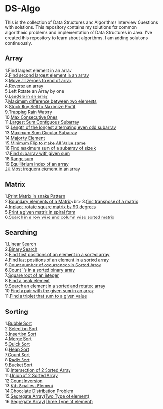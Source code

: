 # DS-Algo
This is the collection of Data Structures and Algorithms Interview Questions with solutions.
This repository contains my solutions for common algorithmic problems and implementation of Data Structures in Java. 
I've created this repository to learn about algorithms. I am adding solutions continuously.<br>
## Array
1.[Find largest element in an array](https://www.geeksforgeeks.org/c-program-find-largest-element-array/)<br>
2.[Find second largest element in an array](https://www.geeksforgeeks.org/find-second-largest-element-array/)<br>
3.[Move all zeroes to end of array](https://www.geeksforgeeks.org/move-zeroes-end-array/)<br>
4.[Reverse an array](https://www.geeksforgeeks.org/reverse-an-array-in-java/)<br>
5.Left Rotate an Array by one<br>
6.[Leaders in an array](https://www.geeksforgeeks.org/leaders-in-an-array/)<br>
7.[Maximum difference between two elements](https://www.geeksforgeeks.org/maximum-difference-between-two-elements/)<br>
8.[Stock Buy Sell to Maximize Profit](https://www.geeksforgeeks.org/stock-buy-sell/)<br>
9.[Trapping Rain Watery](https://www.geeksforgeeks.org/trapping-rain-water/)<br>
10.[Max Consecutive Ones](https://leetcode.com/problems/max-consecutive-ones/)<br>
11.[Largest Sum Contiguous Subarray](https://www.geeksforgeeks.org/largest-sum-contiguous-subarray/)<br>
12.[Length of the longest alternating even odd subarray](https://www.geeksforgeeks.org/length-of-the-longest-alternating-even-odd-subarray/)<br>
13.[Maximum Sum Circular Subarray](https://leetcode.com/problems/maximum-sum-circular-subarray/)<br>
14.[Majority Element](https://www.geeksforgeeks.org/majority-element/)<br>
15.[Minimum Flip to make All Value same]()<br>
16.[Find maximum sum of a subarray of size k](https://www.geeksforgeeks.org/find-maximum-minimum-sum-subarray-size-k/)<br>
17.[Find subarray with given sum](https://www.geeksforgeeks.org/find-subarray-with-given-sum-in-array-of-integers/)<br>
18.[Range sum](https://www.geeksforgeeks.org/range-sum-queries-without-updates/)<br>
19.[Equilibrium index of an array](https://www.geeksforgeeks.org/equilibrium-index-of-an-array/)<br>
20.[Most frequent element in an array](https://www.geeksforgeeks.org/frequent-element-array/)<br>
## Matrix
1.[Print Matrix in snake Pattern](https://www.geeksforgeeks.org/print-matrix-snake-pattern/)<br>
2.[Boundary elements of a Matrix](https://www.geeksforgeeks.org/boundary-elements-matrix/#:~:text=Boundary%20elements%20are%20those%20elements,of%20the%20matrix%20is%20printed.)<br>
3.[find transpose of a matrix](https://www.geeksforgeeks.org/program-to-find-transpose-of-a-matrix/)<br>
4.[Inplace rotate square matrix by 90 degrees](https://www.geeksforgeeks.org/inplace-rotate-square-matrix-by-90-degrees/)<br>
5.[Print a given matrix in spiral form](https://www.geeksforgeeks.org/print-a-given-matrix-in-spiral-form/)<br>
6.[Search in a row wise and column wise sorted matrix](https://www.geeksforgeeks.org/search-in-row-wise-and-column-wise-sorted-matrix/)<br>
## Searching
1.[Linear Search](https://www.geeksforgeeks.org/linear-search/)<br>
2.[Binary Search](https://www.geeksforgeeks.org/binary-search/)<br>
3.[Find first positions of an element in a sorted array](https://www.geeksforgeeks.org/find-first-and-last-positions-of-an-element-in-a-sorted-array/)<br>
4.[Find last positions of an element in a sorted array](https://www.geeksforgeeks.org/find-first-and-last-positions-of-an-element-in-a-sorted-array/)<br>
5.[Count number of occurrences in Sorted Array](https://www.geeksforgeeks.org/count-number-of-occurrences-or-frequency-in-a-sorted-array/)<br>
6.[Count 1’s in a sorted binary array](https://www.geeksforgeeks.org/count-1s-sorted-binary-array/)<br>
7.[Square root of an integer](https://www.geeksforgeeks.org/square-root-of-an-integer/)<br>
8.[Find a peak element](https://www.geeksforgeeks.org/find-a-peak-in-a-given-array/)<br>
9.[Search an element in a sorted and rotated array](https://www.geeksforgeeks.org/search-an-element-in-a-sorted-and-pivoted-array/)<br>
10.[Find a pair with the given sum in an array](https://www.techiedelight.com/find-pair-with-given-sum-array/)<br>
11.[Find a triplet that sum to a given value](https://www.geeksforgeeks.org/find-a-triplet-that-sum-to-a-given-value/)<br>
## Sorting
1.[Bubble Sort](https://www.geeksforgeeks.org/bubble-sort/)<br>
2.[Selection Sort](https://www.geeksforgeeks.org/selection-sort/)<br>
3.[Insertion Sort](https://www.geeksforgeeks.org/insertion-sort/)<br>
4.[Merge Sort](https://www.geeksforgeeks.org/merge-sort/)<br>
5.[Quick Sort](https://www.geeksforgeeks.org/quick-sort/)<br>
6.[Heap Sort](https://www.geeksforgeeks.org/heap-sort/)<br>
7.[Count Sort](https://www.geeksforgeeks.org/counting-sort/)<br>
8.[Radix Sort](https://www.geeksforgeeks.org/radix-sort/)<br>
9.[Bucket Sort](https://www.geeksforgeeks.org/bucket-sort-2/)<br>
10.[Intersection of 2 Sorted Array](https://www.geeksforgeeks.org/union-and-intersection-of-two-sorted-arrays-2/)<br>
11.[Union of 2 Sorted Array](https://www.geeksforgeeks.org/union-and-intersection-of-two-sorted-arrays-2/)<br>
12.[Count Inversion](https://www.geeksforgeeks.org/counting-inversions/)<br>
13.[Kth Smallest Element](https://www.geeksforgeeks.org/kth-smallestlargest-element-unsorted-array/)<br>
14.[Chocolate Distribution Problem](https://www.geeksforgeeks.org/chocolate-distribution-problem/)<br>
15.[Segregate Array(Two Type of element)](https://www.geeksforgeeks.org/segregate-0s-and-1s-in-an-array-by-traversing-array-once/)<br>
16.[Segregate Array(Three Type of element)](https://www.geeksforgeeks.org/sort-an-array-of-0s-1s-and-2s/)<br>